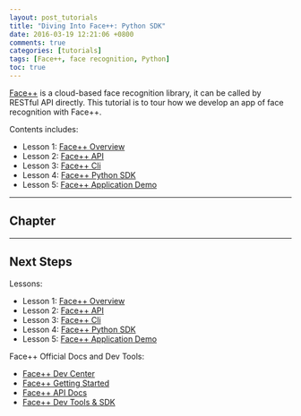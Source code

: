 ```yaml
---
layout: post_tutorials
title: "Diving Into Face++: Python SDK"
date: 2016-03-19 12:21:06 +0800
comments: true
categories: [tutorials]
tags: [Face++, face recognition, Python]
toc: true
---
```


[Face++](http://www.faceplusplus.com) is a cloud-based face recognition library, it can be called by RESTful API directly.
This tutorial is to tour how we develop an app of face recognition with Face++.

Contents includes:

- Lesson 1: [Face++ Overview](http://ai.arttechresearch.com/tutorials/2016/03/19/diving-into-face-plus-plus-overview/)
- Lesson 2: [Face++ API](http://ai.arttechresearch.com/tutorials/2016/03/19/diving-into-face-plus-plus-api/)
- Lesson 3: [Face++ Cli](http://ai.arttechresearch.com/tutorials/2016/03/19/diving-into-face-plus-plus-cli/)
- Lesson 4: [Face++ Python SDK](http://ai.arttechresearch.com/tutorials/2016/03/19/diving-into-face-plus-plus-python-sdk/)
- Lesson 5: [Face++ Application Demo](http://ai.arttechresearch.com/tutorials/2016/03/19/diving-into-face-plus-plus-application-demo/)

---------------------------------------------------------------------------------

## Chapter

---------------------------------------------------------------------------------

## Next Steps

Lessons:

- Lesson 1: [Face++ Overview](http://ai.arttechresearch.com/tutorials/2016/03/19/diving-into-face-plus-plus-overview/)
- Lesson 2: [Face++ API](http://ai.arttechresearch.com/tutorials/2016/03/19/diving-into-face-plus-plus-api/)
- Lesson 3: [Face++ Cli](http://ai.arttechresearch.com/tutorials/2016/03/19/diving-into-face-plus-plus-cli/)
- Lesson 4: [Face++ Python SDK](http://ai.arttechresearch.com/tutorials/2016/03/19/diving-into-face-plus-plus-python-sdk/)
- Lesson 5: [Face++ Application Demo](http://ai.arttechresearch.com/tutorials/2016/03/19/diving-into-face-plus-plus-application-demo/)

Face++ Official Docs and Dev Tools:

- [Face++ Dev Center](http://www.faceplusplus.com/uc_home/)
- [Face++ Getting Started](http://www.faceplusplus.com/create-a-new-app/)
- [Face++ API Docs](http://www.faceplusplus.com/api-overview/)
- [Face++ Dev Tools & SDK](http://www.faceplusplus.com/dev-tools-sdks/)
